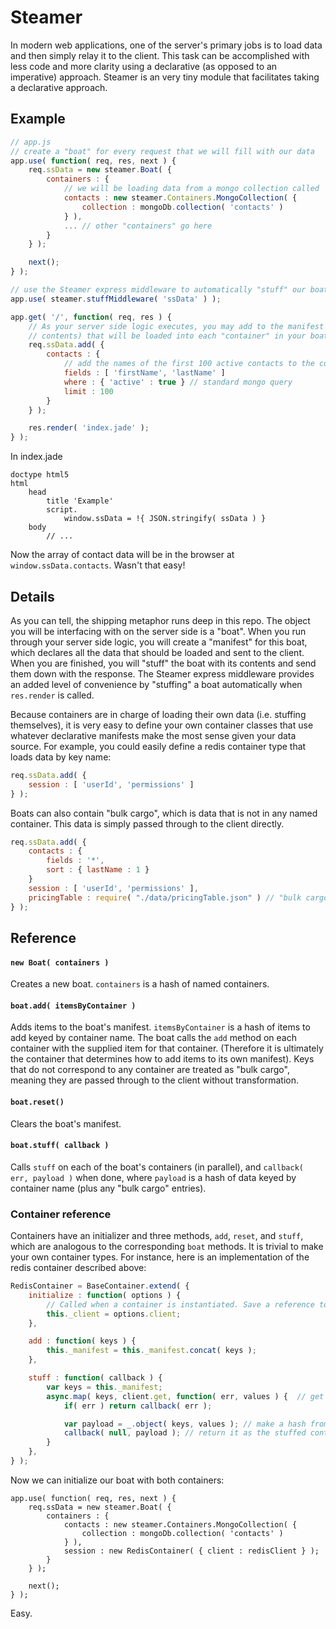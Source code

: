 
# Steamer

In modern web applications, one of the server's primary jobs is to load data and then simply relay it to the client. This task can be accomplished with less code and more clarity using a declarative (as opposed to an imperative) approach. Steamer is an very tiny module that facilitates taking a declarative approach.

## Example

```javascript
// app.js
// create a "boat" for every request that we will fill with our data
app.use( function( req, res, next ) {
	req.ssData = new steamer.Boat( {
		containers : {
			// we will be loading data from a mongo collection called 'contacts'
			contacts : new steamer.Containers.MongoCollection( {
				collection : mongoDb.collection( 'contacts' )
			} ),
			... // other "containers" go here
		}
	} );

	next();
} );

// use the Steamer express middleware to automatically "stuff" our boat when we are done
app.use( steamer.stuffMiddleware( 'ssData' ) );

app.get( '/', function( req, res ) {
	// As your server side logic executes, you may add to the manifest (i.e. list of 
	// contents) that will be loaded into each "container" in your boat.
	req.ssData.add( {
		contacts : {
			// add the names of the first 100 active contacts to the contact container's manifest
			fields : [ 'firstName', 'lastName' ]
			where : { 'active' : true } // standard mongo query
			limit : 100
		}
	} );

	res.render( 'index.jade' );
} );
```

In index.jade

```jade
doctype html5
html
	head
		title 'Example'
		script.
			window.ssData = !{ JSON.stringify( ssData ) }
	body
		// ...
```

Now the array of contact data will be in the browser at `window.ssData.contacts`. Wasn't that easy!

## Details

As you can tell, the shipping metaphor runs deep in this repo. The object you will be interfacing with on the server side is a "boat". When you run through your server side logic, you will create a "manifest" for this boat, which declares all the data that should be loaded and sent to the client. When you are finished, you will "stuff" the boat with its contents and send them down with the response. The Steamer express middleware provides an added level of convenience by "stuffing" a boat automatically when `res.render` is called.

Because containers are in charge of loading their own data (i.e. stuffing themselves), it is very easy to define your own container classes that use whatever declarative manifests make the most sense given your data source. For example, you could easily define a redis container type that loads data by key name:
```javascript
req.ssData.add( {
	session : [ 'userId', 'permissions' ]
} );
```
Boats can also contain "bulk cargo", which is data that is not in any named container. This data is simply passed through to the client directly.

```javascript
req.ssData.add( {
	contacts : {
		fields : '*',
		sort : { lastName : 1 }
	}
	session : [ 'userId', 'permissions' ],
	pricingTable : require( "./data/pricingTable.json" ) // "bulk cargo"
} );
```

## Reference

#### `new Boat( containers )`

Creates a new boat. `containers` is a hash of named containers.

#### `boat.add( itemsByContainer )`

Adds items to the boat's manifest. `itemsByContainer` is a hash of items to add keyed by container name. The boat calls the `add` method on each container with the supplied item for that container. (Therefore it is ultimately the container that determines how to add items to its own manifest). Keys that do not correspond to any container are treated as "bulk cargo", meaning they are passed through to the client without transformation.

#### `boat.reset()`

Clears the boat's manifest.

#### `boat.stuff( callback )`

Calls `stuff` on each of the boat's containers (in parallel), and `callback( err, payload )` when done, where `payload` is a hash of data keyed by container name (plus any "bulk cargo" entries).

### Container reference

Containers have an initializer and three methods, `add`, `reset`, and `stuff`, which are analogous to the corresponding `boat` methods. It is trivial to make your own container types. For instance, here is an implementation of the redis container described above:

```javascript
RedisContainer = BaseContainer.extend( {
	initialize : function( options ) {
		// Called when a container is instantiated. Save a reference to our redis client
		this._client = options.client;
	},

	add : function( keys ) {
		this._manifest = this._manifest.concat( keys );
	},

	stuff : function( callback ) {
		var keys = this._manifest;
		async.map( keys, client.get, function( err, values ) {  // get values from redis
			if( err ) return callback( err );

			var payload = _.object( keys, values ); // make a hash from our keys + values
			callback( null, payload ); // return it as the stuffed contents of this container
		}
	},
} );
```
Now we can initialize our boat with both containers:
```
app.use( function( req, res, next ) {
	req.ssData = new steamer.Boat( {
		containers : {
			contacts : new steamer.Containers.MongoCollection( {
				collection : mongoDb.collection( 'contacts' )
			} ),
			session : new RedisContainer( { client : redisClient } );
		}
	} );

	next();
} );
```

Easy.